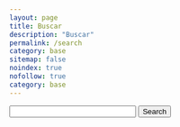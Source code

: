 ```yaml
---
layout: page
title: Buscar
description: "Buscar"
permalink: /search
category: base
sitemap: false
noindex: true
nofollow: true
category: base
---
```


<!-- Search box form -->
<form onsubmit="return executeQuery();" id="cse-search-box-form-id">
  <!-- This is the input searc box -->
  <input type="text" id="cse-search-input-box-id" size="25" autocomplete="off"/>
  <!-- This is the search button -->
  <input type="submit" value="Search"/>
</form>
<!-- End of search box form -->

<script type="text/javascript"
        src="//www.google.com/cse/brand?form=cse-search-box-form-id&inputbox=cse-search-input-box-id">
</script>
<!-- End of Google branding watermark -->

<!-- Element code snippet -->
<script type="text/javascript">
  function executeQuery() {
    var input = document.getElementById('cse-search-input-box-id');
    var element = google.search.cse.element.getElement('searchresults-only0');
    if (input.value == '') {
      element.clearAllResults();
    } else {
      element.execute(input.value);
    }
    return false;
  }
</script>
